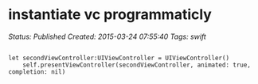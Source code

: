 # instantiate vc programmaticly

_Status: Published_
_Created: 2015-03-24 07:55:40_
_Tags: swift_

<code>
let secondViewController:UIViewController = UIViewController()
    self.presentViewController(secondViewController, animated: true, completion: nil)

</code>